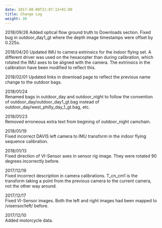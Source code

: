 ```yaml
---
date: 2017-08-08T21:07:13+01:00
title: Change Log
weight: 30
---
```

2018/09/26
Added optical flow ground truth to Downloads section. Fixed bug in outdoor_day1_gt where the depth image timestamps were offset by 0.225s.

2018/04/20
Updated IMU to camera extrinsics for the indoor flying set. A different driver was used on the hexacopter than during calibration, which rotated the IMU axes to be aligned with the camera. The extrinsics in the calibration have been modified to reflect this.

2018/02/01
Updated links in download page to reflect the previous name change to the outdoor bags.

2018/01/24  
Renamed bags in outdoor_day and outdoor_night to follow the convention of outdoor_day/outdoor_day1_gt.bag instead of outdoor_day/west_philly_day_1_gt.bag, etc.

2018/01/23  
Removed erroneous extra text from begining of outdoor_night camchain.

2018/01/19  
Fixed incorrect DAVIS left camera to IMU transform in the indoor flying sequence calibration.

2018/01/13  
Fixed direction of VI-Sensor axes in sensor rig image. They were rotated 90 degrees incorrectly before.

2017/12/19  
Fixed incorrect description in camera calibrations. T_cn_cm1 is the transform taking a point from the previous camera to the current camera, not the other way around.

2017/12/17  
Fixed VI-Sensor images. Both the left and right images had been mapped to /visensor/left/ before.

2017/12/10  
Added motorcycle data.








